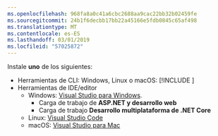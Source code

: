 ```yaml
---
ms.openlocfilehash: 968fa8a0c41a6cbc2688aa9cac22bb32b02459fe
ms.sourcegitcommit: 24b1f6decbb17bb22a45166e5fdb0845c65af498
ms.translationtype: MT
ms.contentlocale: es-ES
ms.lasthandoff: 03/01/2019
ms.locfileid: "57025872"
---
```

Instale **uno** de los siguientes:

* Herramientas de CLI: Windows, Linux o macOS: [!INCLUDE [](~/includes/net-core-sdk-download-link.md)]
* Herramientas de IDE/editor
  * Windows: [Visual Studio para Windows](https://www.microsoft.com/net/download/windows).
    * Carga de trabajo de **ASP.NET y desarrollo web**
    * Carga de trabajo **Desarrollo multiplataforma de .NET Core**
  * Linux: [Visual Studio Code](https://www.microsoft.com/net/download/linux)
  * macOS: [Visual Studio para Mac](https://www.microsoft.com/net/download/macos)
